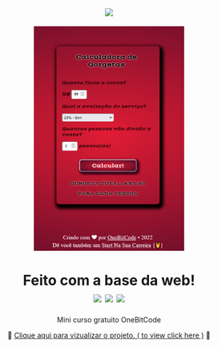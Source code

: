 <div align="center">
<img src="https://start.onebitcode.com/images/start-logoggg.png" width="400px"><br>
<br><img src="calculadoraresult.png" width="300px">

<h1>Feito com a base da web!<br>
<img src="https://img.shields.io/badge/html5-%23E34F26.svg?style=for-the-badge&logo=html5&logoColor=white"/>
<img src="https://img.shields.io/badge/css3-%231572B6.svg?style=for-the-badge&logo=css3&logoColor=white"/>
<img src="https://img.shields.io/badge/javascript-%23323330.svg?style=for-the-badge&logo=javascript&logoColor=%23F7DF1E"/>
</h1>
Mini curso gratuito OneBitCode

📌 <a href="https://ingritedaiane.github.io/Calculadora-de-Gorjetas/" target="_blank"> Clique aqui para vizualizar o projeto. ( to view click here )</a> 📌
</div>

